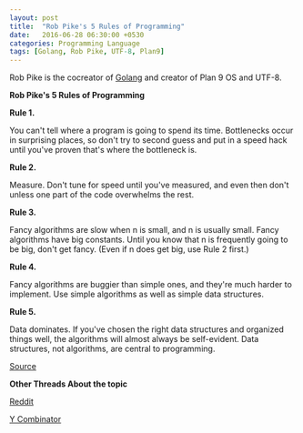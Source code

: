 ```yaml
---
layout: post
title:  "Rob Pike's 5 Rules of Programming"
date:   2016-06-28 06:30:00 +0530
categories: Programming Language
tags: [Golang, Rob Pike, UTF-8, Plan9]
---
```


Rob Pike is the cocreator of [Golang](https://golang.org/) and creator of Plan 9 OS and UTF-8.


**Rob Pike's 5 Rules of Programming**

**Rule 1.** 

You can't tell where a program is going to spend its time. Bottlenecks occur in surprising places, so don't try to second guess and put in a speed hack until you've proven that's where the bottleneck is.

**Rule 2.** 

Measure. Don't tune for speed until you've measured, and even then don't unless one part of the code overwhelms the rest.

**Rule 3.** 

Fancy algorithms are slow when n is small, and n is usually small. Fancy algorithms have big constants. Until you know that n is frequently going to be big, don't get fancy. (Even if n does get big, use Rule 2 first.)

**Rule 4.** 

Fancy algorithms are buggier than simple ones, and they're much harder to implement. Use simple algorithms as well as simple data structures.

**Rule 5.** 

Data dominates. If you've chosen the right data structures and organized things well, the algorithms will almost always be self-evident. Data structures, not algorithms, are central to programming.



[Source](http://users.ece.utexas.edu/~adnan/pike.html)


**Other Threads About the topic**

[Reddit](https://www.reddit.com/r/programming/comments/29yj61/rob_pikes_5_rules_of_programming/)

[Y Combinator](https://news.ycombinator.com/item?id=7994102)

<script>
  (function(i,s,o,g,r,a,m){i['GoogleAnalyticsObject']=r;i[r]=i[r]||function(){
  (i[r].q=i[r].q||[]).push(arguments)},i[r].l=1*new Date();a=s.createElement(o),
  m=s.getElementsByTagName(o)[0];a.async=1;a.src=g;m.parentNode.insertBefore(a,m)
  })(window,document,'script','https://www.google-analytics.com/analytics.js','ga');

  ga('create', 'UA-42894049-2', 'auto');
  ga('send', 'pageview');

</script>

